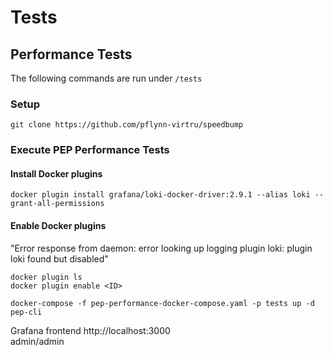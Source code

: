 # Tests

## Performance Tests

The following commands are run under `/tests`

### Setup

```shell
git clone https://github.com/pflynn-virtru/speedbump
```


### Execute PEP Performance Tests

#### Install Docker plugins

```shell
docker plugin install grafana/loki-docker-driver:2.9.1 --alias loki --grant-all-permissions
```

#### Enable Docker plugins

"Error response from daemon: error looking up logging plugin loki: plugin loki found but disabled"

```shell
docker plugin ls
docker plugin enable <ID>
```

```shell
docker-compose -f pep-performance-docker-compose.yaml -p tests up -d pep-cli
```

Grafana frontend http://localhost:3000  
admin/admin

